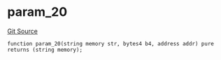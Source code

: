 # param_20
[Git Source](https://github.com/metacontract/mc/blob/main/src/devkit/Flattened.sol)


```solidity
function param_20(string memory str, bytes4 b4, address addr) pure returns (string memory);
```

